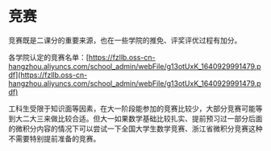 # **竞赛**

竞赛既是二课分的重要来源，也在一些学院的推免、评奖评优过程有加分。

各学院认定的竞赛名单：[https://fzllb.oss-cn-hangzhou.aliyuncs.com/school_admin/webFile/g13otUxK_1640929991479.pdf](https://fzllb.oss-cn-hangzhou.aliyuncs.com/school_admin/webFile/g13otUxK_1640929991479.pdf)

工科生受限于知识面等因素，在大一阶段能参加的竞赛比较少，大部分竞赛可能等到大二大三来做比较合适。但大一如果数学基础比较扎实、提前预习过一部分后面的微积分内容的情况下可以尝试一下全国大学生数学竞赛、浙江省微积分竞赛这种不需要特别提前准备的竞赛。
